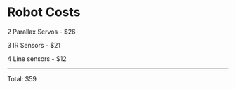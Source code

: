 # Robot Costs

2 Parallax Servos - $26

3 IR Sensors - $21

4 Line sensors - $12


___________________________________
Total: $59
